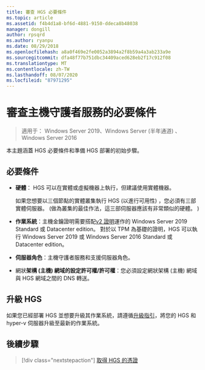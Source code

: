 ```yaml
---
title: 審查 HGS 必要條件
ms.topic: article
ms.assetid: f4b4d1a8-bf6d-4881-9150-ddeca8b48038
manager: dongill
author: rpsqrd
ms.author: ryanpu
ms.date: 08/29/2018
ms.openlocfilehash: a8a0f469e2fe0052a3894a2f8b59a4a3ab233a9e
ms.sourcegitcommit: dfa48f77b751dbc34409aced628eb2f17c912f08
ms.translationtype: MT
ms.contentlocale: zh-TW
ms.lasthandoff: 08/07/2020
ms.locfileid: "87971295"
---
```

# <a name="review-prerequisites-for-the-host-guardian-service"></a>審查主機守護者服務的必要條件

>適用于： Windows Server 2019、Windows Server (半年通道) 、Windows Server 2016


本主題涵蓋 HGS 必要條件和準備 HGS 部署的初始步驟。

## <a name="prerequisites"></a>必要條件

-   **硬體**： HGS 可以在實體或虛擬機器上執行，但建議使用實體機器。

    如果您想要以三個節點的實體叢集執行 HGS (以進行可用性) ，您必須有三部實體伺服器。  (做為叢集的最佳作法，這三部伺服器應該有非常類似的硬體。 ) 

-   **作業系統**：主機金鑰證明需要搭配[v2 證明](guarded-fabric-tpm-trusted-attestation-capturing-hardware.md#versioned-attestation-policies)運作的 Windows Server 2019 Standard 或 Datacenter edition。 對於以 TPM 為基礎的證明，HGS 可以執行 Windows Server 2019 或 Windows Server 2016 Standard 或 Datacenter edition。

-   **伺服器角色**：主機守護者服務和支援伺服器角色。

-   網狀**架構 (主機) 網域的設定許可權/許可權**：您必須設定網狀架構 (主機) 網域與 HGS 網域之間的 DNS 轉送。

## <a name="upgrading-hgs"></a>升級 HGS

如果您已經部署 HGS 並想要升級其作業系統，請遵循[升級指引](guarded-fabric-upgrade-to-2019.md)，將您的 HGS 和 hyper-v 伺服器升級至最新的作業系統。

## <a name="next-step"></a>後續步驟

> [!div class="nextstepaction"]
> [取得 HGS 的憑證](guarded-fabric-obtain-certs.md)